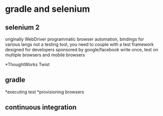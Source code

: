 gradle and selenium
===================
selenium 2
----------
originally WebDriver
programmatic browser automation, bindings for various langs
not a testing tool, you need to couple with a test framework
designed for developers
sponsored by google/facebook
write once, test on multiple browsers and mobile browsers

*ThoughtWorks Twist

gradle
------
*executing test
*provisioning browsers

continuous integration
----------------------

